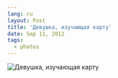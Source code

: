 ```yaml
---
lang: ru
layout: Post
title: 'Девушка, изучающая карту'
date: Sep 11, 2012
tags:
  - photos
---
```


![Девушка, изучающая карту](photo://65)
